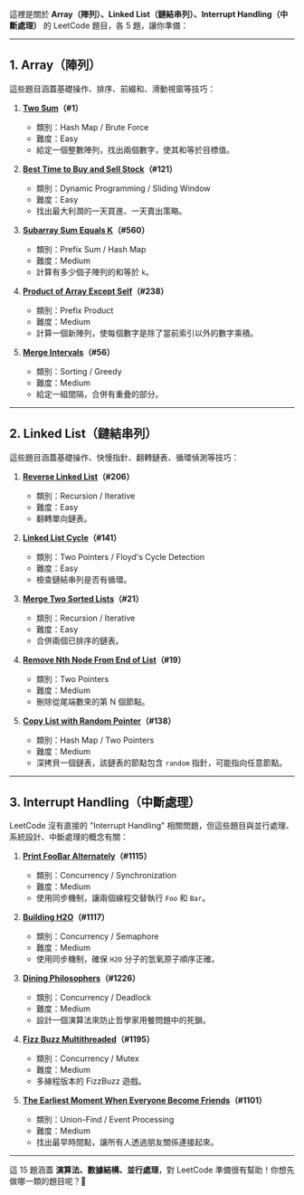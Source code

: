 這裡是關於 **Array（陣列）、Linked List（鏈結串列）、Interrupt Handling（中斷處理）** 的 LeetCode 題目，各 5 題，讓你準備：

---

## **1. Array（陣列）**
這些題目涵蓋基礎操作、排序、前綴和、滑動視窗等技巧：

1. **[Two Sum](https://leetcode.com/problems/two-sum/)（#1）**
   - 類別：Hash Map / Brute Force
   - 難度：Easy
   - 給定一個整數陣列，找出兩個數字，使其和等於目標值。

2. **[Best Time to Buy and Sell Stock](https://leetcode.com/problems/best-time-to-buy-and-sell-stock/)（#121）**
   - 類別：Dynamic Programming / Sliding Window
   - 難度：Easy
   - 找出最大利潤的一天買進、一天賣出策略。

3. **[Subarray Sum Equals K](https://leetcode.com/problems/subarray-sum-equals-k/)（#560）**
   - 類別：Prefix Sum / Hash Map
   - 難度：Medium
   - 計算有多少個子陣列的和等於 `k`。

4. **[Product of Array Except Self](https://leetcode.com/problems/product-of-array-except-self/)（#238）**
   - 類別：Prefix Product
   - 難度：Medium
   - 計算一個新陣列，使每個數字是除了當前索引以外的數字乘積。

5. **[Merge Intervals](https://leetcode.com/problems/merge-intervals/)（#56）**
   - 類別：Sorting / Greedy
   - 難度：Medium
   - 給定一組間隔，合併有重疊的部分。

---

## **2. Linked List（鏈結串列）**
這些題目涵蓋基礎操作、快慢指針、翻轉鏈表、循環偵測等技巧：

1. **[Reverse Linked List](https://leetcode.com/problems/reverse-linked-list/)（#206）**
   - 類別：Recursion / Iterative
   - 難度：Easy
   - 翻轉單向鏈表。

2. **[Linked List Cycle](https://leetcode.com/problems/linked-list-cycle/)（#141）**
   - 類別：Two Pointers / Floyd's Cycle Detection
   - 難度：Easy
   - 檢查鏈結串列是否有循環。

3. **[Merge Two Sorted Lists](https://leetcode.com/problems/merge-two-sorted-lists/)（#21）**
   - 類別：Recursion / Iterative
   - 難度：Easy
   - 合併兩個已排序的鏈表。

4. **[Remove Nth Node From End of List](https://leetcode.com/problems/remove-nth-node-from-end-of-list/)（#19）**
   - 類別：Two Pointers
   - 難度：Medium
   - 刪除從尾端數來的第 N 個節點。

5. **[Copy List with Random Pointer](https://leetcode.com/problems/copy-list-with-random-pointer/)（#138）**
   - 類別：Hash Map / Two Pointers
   - 難度：Medium
   - 深拷貝一個鏈表，該鏈表的節點包含 `random` 指針，可能指向任意節點。

---

## **3. Interrupt Handling（中斷處理）**
LeetCode 沒有直接的 "Interrupt Handling" 相關問題，但這些題目與並行處理、系統設計、中斷處理的概念有關：

1. **[Print FooBar Alternately](https://leetcode.com/problems/print-foobar-alternately/)（#1115）**
   - 類別：Concurrency / Synchronization
   - 難度：Medium
   - 使用同步機制，讓兩個線程交替執行 `Foo` 和 `Bar`。

2. **[Building H2O](https://leetcode.com/problems/building-h2o/)（#1117）**
   - 類別：Concurrency / Semaphore
   - 難度：Medium
   - 使用同步機制，確保 `H2O` 分子的氫氧原子順序正確。

3. **[Dining Philosophers](https://leetcode.com/problems/the-dining-philosophers/)（#1226）**
   - 類別：Concurrency / Deadlock
   - 難度：Medium
   - 設計一個演算法來防止哲學家用餐問題中的死鎖。

4. **[Fizz Buzz Multithreaded](https://leetcode.com/problems/fizz-buzz-multithreaded/)（#1195）**
   - 類別：Concurrency / Mutex
   - 難度：Medium
   - 多線程版本的 FizzBuzz 遊戲。

5. **[The Earliest Moment When Everyone Become Friends](https://leetcode.com/problems/the-earliest-moment-when-everyone-become-friends/)（#1101）**
   - 類別：Union-Find / Event Processing
   - 難度：Medium
   - 找出最早時間點，讓所有人透過朋友關係連接起來。

---

這 15 題涵蓋 **演算法、數據結構、並行處理**，對 LeetCode 準備很有幫助！你想先做哪一類的題目呢？🚀
